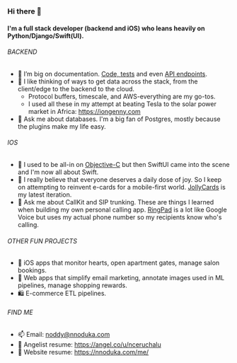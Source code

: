 ### Hi there 👋

<!--
**nceruchalu/nceruchalu** is a ✨ _special_ ✨ repository because its `README.md` (this file) appears on your GitHub profile.

Here are some ideas to get you started:

- 🔭 I’m currently working on ...
- 🌱 I’m currently learning ...
- 👯 I’m looking to collaborate on ...
- 🤔 I’m looking for help with ...
- 💬 Ask me about ...
- 📫 How to reach me: ...
- 😄 Pronouns: ...
- ⚡ Fun fact: ...
-->

#### I'm a full stack developer (backend and iOS) who leans heavily on Python/Django/Swift(UI).

###### BACKEND
- 🔭 I’m big on documentation. [Code, tests](https://github.com/nceruchalu/gravvy-server/blob/master/gravvy/apps/account/models.py) and even [API endpoints](https://jolly.cards/api/v1/).
- 🤔 I like thinking of ways to get data across the stack, from the client/edge to the backend to the cloud.
  + Protocol buffers, timescale, and AWS-everything are my go-tos.
  + I used all these in my attempt at beating Tesla to the solar power market in Africa: https://iongenny.com
- 💬 Ask me about databases. I'm a big fan of Postgres, mostly because the plugins make my life easy.

###### IOS
- 🌱 I used to be all-in on [Objective-C](https://github.com/nceruchalu/gravvy-ios) but then SwiftUI came into the scene and I'm now all about Swift.
- 🔭 I really believe that everyone deserves a daily dose of joy. So I keep on attempting to reinvent e-cards for a mobile-first world. [JollyCards](https://jolly.cards) is my latest iteration.
- 💬 Ask me about CallKit and SIP trunking. These are things I learned when building my own personal calling app. [RingPad](https://ringpad.co) is a lot like Google Voice but uses my actual phone number so my recipients know who's calling.

###### OTHER FUN PROJECTS
- 💛 iOS apps that monitor hearts, open apartment gates, manage salon bookings.
- 💌 Web apps that simplify email marketing, annotate images used in ML pipelines, manage shopping rewards.
- 🛍 E-commerce ETL pipelines.

###### FIND ME
- 📫 Email: noddy@nnoduka.com
- 📝 Angelist resume: https://angel.co/u/nceruchalu
- 🚜 Website resume: https://nnoduka.com/me/
